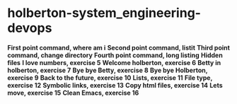 # holberton-system_engineering-devops
**First point command, where am i**
**Second point command, listit**
**Third point command, change directory**
**Fourth point command, long listing**
**Hidden files**
**I love numbers, exercise 5**
**Welcome holberton, exercise 6**
**Betty in holberton, exercise 7**
**Bye bye Betty, exercise 8**
**Bye bye Holberton, exercise 9**
**Back to the future, exercise 10**
**Lists, exercise 11**
**File type, exercise 12**
**Symbolic links, exercise 13**
**Copy html files, exercise 14**
**Lets move, exercise 15**
**Clean Emacs, exercise 16**